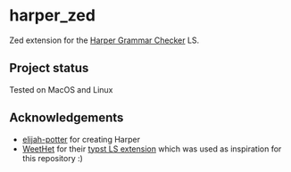 # harper_zed

Zed extension for the [Harper Grammar Checker](https://github.com/elijah-potter/harper) LS.

## Project status

Tested on MacOS and Linux

## Acknowledgements

- [elijah-potter](https://github.com/elijah-potter) for creating Harper
- [WeetHet](https://github.com/WeetHet) for their [typst LS extension](https://github.com/WeetHet/typst.zed) which was used as inspiration for this repository :)
